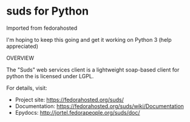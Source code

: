 suds for Python
===========

Imported from fedorahosted 

I'm hoping to keep this going and get it working on Python 3
(help appreciated)

OVERVIEW

The "Suds" web services client is a lightweight soap-based client for python
the is licensed under LGPL.

For details, visit:

  * Project site: https://fedorahosted.org/suds/
  * Documentation: https://fedorahosted.org/suds/wiki/Documentation
  * Epydocs: http://jortel.fedorapeople.org/suds/doc/


